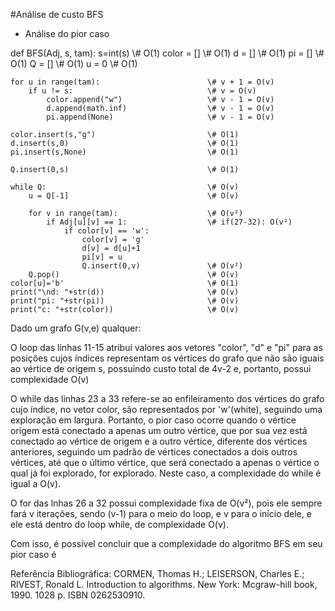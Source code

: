 #Análise de custo BFS

- Análise do pior caso

<p>
def BFS(Adj, s, tam):                           
    s=int(s)                                    \# O(1)
    color = []                                  \# O(1)
    d = []                                      \# O(1)
    pi = []                                     \# O(1)
    Q = []                                      \# O(1)
    u = 0                                       \# O(1)

    for u in range(tam):                        \# v + 1 = O(v)
        if u != s:                              \# v = O(v)
            color.append("w")                   \# v - 1 = O(v)
            d.append(math.inf)                  \# v - 1 = O(v)
            pi.append(None)                     \# v - 1 = O(v)

    color.insert(s,"g")                         \# O(1)
    d.insert(s,0)                               \# O(1)
    pi.insert(s,None)                           \# O(1)

    Q.insert(0,s)                               \# O(1)

    while Q:                                    \# O(v)
        u = Q[-1]                               \# O(v)
        
        for v in range(tam):                    \# O(v²)
            if Adj[u][v] == 1:                  \# if(27-32): O(v²)
                if color[v] == 'w':             
                    color[v] = 'g'              
                    d[v] = d[u]+1               
                    pi[v] = u                   
                    Q.insert(0,v)               \# O(v²)
        Q.pop()                                 \# O(v)
    color[u]='b'                                \# O(1)
    print("\nd: "+str(d))                       \# O(v)
    print("pi: "+str(pi))                       \# O(v)
    print("c: "+str(color))                     \# O(v)

Dado um grafo G(v,e) qualquer:

O loop das linhas 11-15 atribui valores aos vetores "color", "d" e "pi" para as posições cujos índices representam os vértices do grafo que não são iguais ao vértice de origem s, possuindo custo total de 4v-2 e,  portanto, possui complexidade O(v)

O while das linhas 23 a 33 refere-se ao enfileiramento dos vértices do grafo cujo índice, no vetor color, são representados por 'w'(white), seguindo uma exploração em largura. Portanto, o pior caso ocorre quando o vértice origem está conectado a apenas um outro vértice, que por sua vez está conectado ao vértice de origem e a outro vértice, diferente dos vértices anteriores, seguindo um padrão de vértices conectados a dois outros vértices, até que o último vértice, que será conectado a apenas o vértice o qual já foi explorado, for explorado. Neste caso, a complexidade do while é igual a O(v).

O for das lnhas 26 a 32 possui complexidade fixa de O(v²), pois ele sempre fará v iterações, sendo (v-1) para o meio do loop, e v para o início dele, e ele está dentro do loop while, de complexidade O(v).

Com isso, é possível concluir que a complexidade do algoritmo BFS em seu pior caso é 

Referência Bibliográfica: CORMEN, Thomas H.; LEISERSON, Charles E.; RIVEST, Ronald L.
Introduction to algorithms. New York: Mcgraw-hill book, 1990. 1028 p. ISBN
0262530910.
